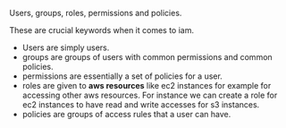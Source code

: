 Users, groups, roles, permissions and policies.

These are crucial keywords when it comes to iam. 
- Users are simply users. 
- groups are groups of users with common permissions and common policies.
- permissions are essentially a set of policies for a user.
- roles are given to **aws resources** like ec2 instances for example for accessing other aws resources. For instance we can create a role for ec2 instances to have read and write accesses for s3 instances.
- policies are groups of access rules that a user can have.


